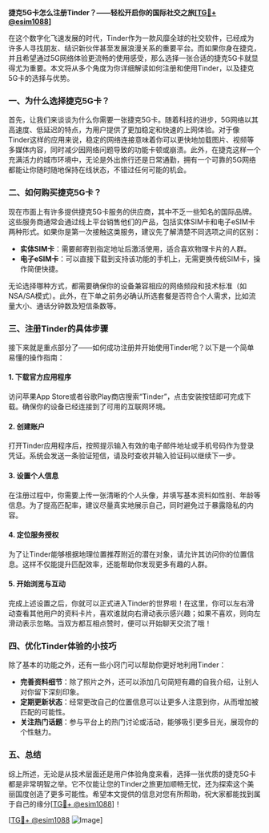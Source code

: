 **捷克5G卡怎么注册Tinder？——轻松开启你的国际社交之旅[[TG💪+ @esim1088](https://t.me/s/esim1088)]**

在这个数字化飞速发展的时代，Tinder作为一款风靡全球的社交软件，已经成为许多人寻找朋友、结识新伙伴甚至发展浪漫关系的重要平台。而如果你身在捷克，并且希望通过5G网络体验更流畅的使用感受，那么选择一张合适的捷克5G卡就显得尤为重要。本文将从多个角度为你详细解读如何注册和使用Tinder，以及捷克5G卡的选择与优势。

### 一、为什么选择捷克5G卡？

首先，让我们来谈谈为什么你需要一张捷克5G卡。随着科技的进步，5G网络以其高速度、低延迟的特点，为用户提供了更加稳定和快速的上网体验。对于像Tinder这样的应用来说，稳定的网络连接意味着你可以更快地加载图片、视频等多媒体内容，同时减少因网络问题导致的功能卡顿或崩溃。此外，在捷克这样一个充满活力的城市环境中，无论是外出旅行还是日常通勤，拥有一个可靠的5G网络都能让你随时随地保持在线状态，不错过任何可能的机会。

### 二、如何购买捷克5G卡？

现在市面上有许多提供捷克5G卡服务的供应商，其中不乏一些知名的国际品牌。这些服务商通常会通过线上平台销售他们的产品，包括实体SIM卡和电子eSIM卡两种形式。如果你是第一次接触这类服务，建议先了解清楚不同选项之间的区别：

- **实体SIM卡**：需要邮寄到指定地址后激活使用，适合喜欢物理卡片的人群。
- **电子eSIM卡**：可以直接下载到支持该功能的手机上，无需更换传统SIM卡，操作简便快捷。

无论选择哪种方式，都需要确保你的设备兼容相应的网络频段和技术标准（如NSA/SA模式）。此外，在下单之前务必确认所选套餐是否符合个人需求，比如流量大小、通话分钟数及短信条数等。

### 三、注册Tinder的具体步骤

接下来就是重点部分了——如何成功注册并开始使用Tinder呢？以下是一个简单易懂的操作指南：

#### 1. 下载官方应用程序
访问苹果App Store或者谷歌Play商店搜索“Tinder”，点击安装按钮即可完成下载。确保你的设备已经连接到了可用的互联网环境。

#### 2. 创建账户
打开Tinder应用程序后，按照提示输入有效的电子邮件地址或手机号码作为登录凭证。系统会发送一条验证短信，请及时查收并输入验证码以继续下一步。

#### 3. 设置个人信息
在注册过程中，你需要上传一张清晰的个人头像，并填写基本资料如性别、年龄等信息。为了提高匹配率，建议尽量真实地展示自己，同时避免过于暴露隐私的内容。

#### 4. 定位服务授权
为了让Tinder能够根据地理位置推荐附近的潜在对象，请允许其访问你的位置信息。这样不仅能提升匹配效率，还能帮助你发现更多有趣的人群。

#### 5. 开始浏览与互动
完成上述设置之后，你就可以正式进入Tinder的世界啦！在这里，你可以左右滑动查看其他用户的资料卡片，喜欢谁就向右滑动表示感兴趣；如果不喜欢，则向左滑动表示忽略。当双方都互相点赞时，便可以开始聊天交流了哦！

### 四、优化Tinder体验的小技巧

除了基本的功能之外，还有一些小窍门可以帮助你更好地利用Tinder：

- **完善资料细节**：除了照片之外，还可以添加几句简短有趣的自我介绍，让别人对你留下深刻印象。
- **定期更新状态**：经常更改自己的位置信息可以让更多人注意到你，从而增加被匹配的可能性。
- **关注热门话题**：参与平台上的热门讨论或活动，能够吸引更多目光，展现你的个性魅力。

### 五、总结

综上所述，无论是从技术层面还是用户体验角度来看，选择一张优质的捷克5G卡都是非常明智之举。它不仅能让您的Tinder之旅更加顺畅无忧，还为探索这个美丽国度创造了更多可能性。希望本文提供的信息对您有所帮助，祝大家都能找到属于自己的缘分[[TG💪+ @esim1088](https://t.me/s/esim1088)]！

[[TG💪+ @esim1088](https://t.me/s/esim1088) ![Image](https://i.postimg.cc/4NQfJmqS/Snipaste-2025-05-13-00-14-12.png)]
